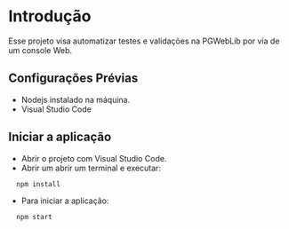 # Introdução
Esse projeto visa automatizar testes e validações na PGWebLib por via de um console Web.

## Configurações Prévias
- Nodejs instalado na máquina.
- Visual Studio Code

## Iniciar a aplicação
- Abrir o projeto com Visual Studio Code.
- Abrir um abrir um terminal e executar:
```
  npm install
```
- Para iniciar a aplicação:
```
  npm start
``` 

